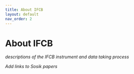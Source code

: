 ```yaml
---
title: About IFCB
layout: default
nav_order: 2
---
```


# About IFCB

*descriptions of the IFCB instrument and data taking process*

*Add links to Sosik papers*
